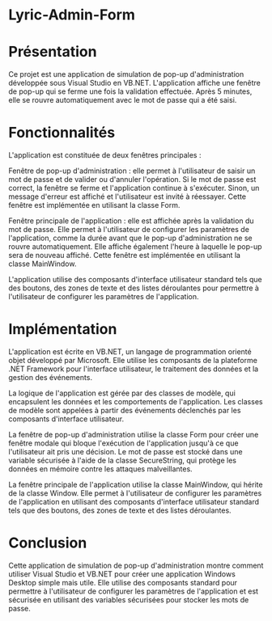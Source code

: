 # Lyric-Admin-Form

# Présentation
Ce projet est une application de simulation de pop-up d'administration développée sous Visual Studio en VB.NET. L'application affiche une fenêtre de pop-up qui se ferme une fois la validation effectuée. Après 5 minutes, elle se rouvre automatiquement avec le mot de passe qui a été saisi.

# Fonctionnalités
L'application est constituée de deux fenêtres principales :

Fenêtre de pop-up d'administration : elle permet à l'utilisateur de saisir un mot de passe et de valider ou d'annuler l'opération. Si le mot de passe est correct, la fenêtre se ferme et l'application continue à s'exécuter. Sinon, un message d'erreur est affiché et l'utilisateur est invité à réessayer. Cette fenêtre est implémentée en utilisant la classe Form.

Fenêtre principale de l'application : elle est affichée après la validation du mot de passe. Elle permet à l'utilisateur de configurer les paramètres de l'application, comme la durée avant que le pop-up d'administration ne se rouvre automatiquement. Elle affiche également l'heure à laquelle le pop-up sera de nouveau affiché. Cette fenêtre est implémentée en utilisant la classe MainWindow.

L'application utilise des composants d'interface utilisateur standard tels que des boutons, des zones de texte et des listes déroulantes pour permettre à l'utilisateur de configurer les paramètres de l'application.

# Implémentation
L'application est écrite en VB.NET, un langage de programmation orienté objet développé par Microsoft. Elle utilise les composants de la plateforme .NET Framework pour l'interface utilisateur, le traitement des données et la gestion des événements.

La logique de l'application est gérée par des classes de modèle, qui encapsulent les données et les comportements de l'application. Les classes de modèle sont appelées à partir des événements déclenchés par les composants d'interface utilisateur.

La fenêtre de pop-up d'administration utilise la classe Form pour créer une fenêtre modale qui bloque l'exécution de l'application jusqu'à ce que l'utilisateur ait pris une décision. Le mot de passe est stocké dans une variable sécurisée à l'aide de la classe SecureString, qui protège les données en mémoire contre les attaques malveillantes.

La fenêtre principale de l'application utilise la classe MainWindow, qui hérite de la classe Window. Elle permet à l'utilisateur de configurer les paramètres de l'application en utilisant des composants d'interface utilisateur standard tels que des boutons, des zones de texte et des listes déroulantes.

# Conclusion
Cette application de simulation de pop-up d'administration montre comment utiliser Visual Studio et VB.NET pour créer une application Windows Desktop simple mais utile. Elle utilise des composants standard pour permettre à l'utilisateur de configurer les paramètres de l'application et est sécurisée en utilisant des variables sécurisées pour stocker les mots de passe.